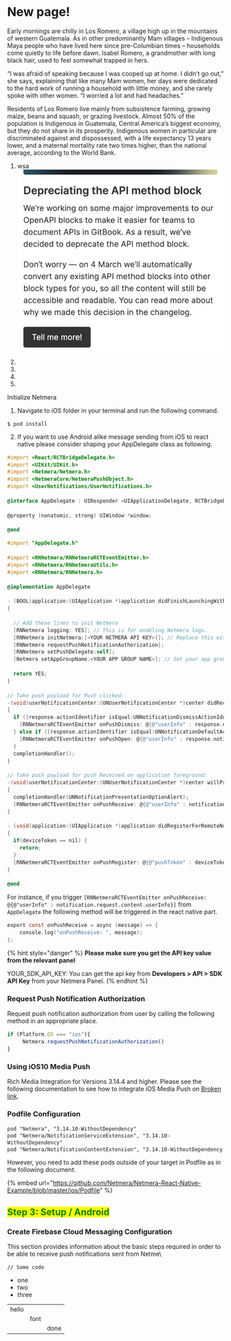 # New page!

Early mornings are chilly in Los Romero, a village high up in the mountains of western Guatemala. As in other predominantly Mam villages – Indigenous Maya people who have lived here since pre-Columbian times – households come quietly to life before dawn. Isabel Romero, a grandmother with long black hair, used to feel somewhat trapped in hers.

“I was afraid of speaking because I was cooped up at home. I didn’t go out,” she says, explaining that like many Mam women, her days were dedicated to the hard work of running a household with little money, and she rarely spoke with other women. “I worried a lot and had headaches.”

Residents of Los Romero live mainly from subsistence farming, growing maize, beans and squash, or grazing livestock. Almost 50% of the population is Indigenous in Guatemala, Central America’s biggest economy, but they do not share in its prosperity. Indigenous women in particular are discriminated against and dispossessed, with a life expectancy 13 years lower, and a maternal mortality rate two times higher, than the national average, according to the World Bank.

1. wsa\
   ![](<.gitbook/assets/CleanShot 2024-02-29 at 19.08.35@2x.png>)
2.
3.
4.
5.

Initialize Netmera

1. Navigate to iOS folder in your terminal and run the following command.

```
$ pod install
```

2. If you want to use Android alike message sending from iOS to react native please consider shaping your AppDelegate class as following.

```objectivec
#import <React/RCTBridgeDelegate.h>
#import <UIKit/UIKit.h>
#import <Netmera/Netmera.h>
#import <NetmeraCore/NetmeraPushObject.h>
#import <UserNotifications/UserNotifications.h>

@interface AppDelegate : UIResponder <UIApplicationDelegate, RCTBridgeDelegate, UNUserNotificationCenterDelegate, NetmeraPushDelegate>

@property (nonatomic, strong) UIWindow *window;

@end
```

```objectivec
#import "AppDelegate.h"

#import <RNNetmera/RNNetmeraRCTEventEmitter.h>
#import <RNNetmera/RNNetmeraUtils.h>
#import <RNNetmera/RNNetmera.h>

@implementation AppDelegate

- (BOOL)application:(UIApplication *)application didFinishLaunchingWithOptions:(NSDictionary *)launchOptions
{

  // Add these lines to init Netmera
  [RNNetmera logging: YES]; // This is for enabling Netmera logs.
  [RNNetmera initNetmera:[<YOUR NETMERA API KEY>]]; // Replace this with your own NETMERA API KEY.
  [RNNetmera requestPushNotificationAuthorization];
  [RNNetmera setPushDelegate:self];
  [Netmera setAppGroupName:<YOUR APP GROUP NAME>]; // Set your app group name

  return YES;
}

// Take push payload for Push clicked:
-(void)userNotificationCenter:(UNUserNotificationCenter *)center didReceiveNotificationResponse:(UNNotificationResponse *)response withCompletionHandler:(void (^)(void))completionHandler
{
  if ([response.actionIdentifier isEqual:UNNotificationDismissActionIdentifier]) {
    [RNNetmeraRCTEventEmitter onPushDismiss: @{@"userInfo" : response.notification.request.content.userInfo}];
  } else if ([response.actionIdentifier isEqual:UNNotificationDefaultActionIdentifier]) {
    [RNNetmeraRCTEventEmitter onPushOpen: @{@"userInfo" : response.notification.request.content.userInfo}];
  }
  completionHandler();
}

// Take push payload for push Received on application foreground:
-(void)userNotificationCenter:(UNUserNotificationCenter *)center willPresentNotification:(UNNotification *)notification withCompletionHandler:(void (^)(UNNotificationPresentationOptions))completionHandler
{
  completionHandler(UNNotificationPresentationOptionAlert);
  [RNNetmeraRCTEventEmitter onPushReceive: @{@"userInfo" : notification.request.content.userInfo}];
}

- (void)application:(UIApplication *)application didRegisterForRemoteNotificationsWithDeviceToken:(NSData *)deviceToken
{
  if(deviceToken == nil) {
    return;
  }
  [RNNetmeraRCTEventEmitter onPushRegister: @{@"pushToken" : deviceToken}];
}

@end
```

For instance, if you trigger `[RNNetmeraRCTEventEmitter onPushReceive: @{@"userInfo" : notification.request.content.userInfo}]` from `AppDelegate` the following method will be triggered in the react native part.

```objectivec
export const onPushReceive = async (message) => {
    console.log("onPushReceive: ", message);
};
```

{% hint style="danger" %}
**Please make sure you get the API key value from the relevant panel**

YOUR\_SDK\_API\_KEY: You can get the api key from **Developers > API > SDK API Key** from your Netmera Panel.
{% endhint %}

### Request Push Notification Authorization <a href="#request-push-notification-authorization" id="request-push-notification-authorization"></a>

Request push notification authorization from user by calling the following method in an appropriate place.

```javascript
if (Platform.OS === "ios"){
     Netmera.requestPushNotificationAuthorization()
}
```

### Using iOS10 Media Push <a href="#using-ios10-media-push" id="using-ios10-media-push"></a>

Rich Media Integration for Versions 3.14.4 and higher. Please see the following documentation to see how to integrate iOS Media Push on [Broken link](broken-reference "mention").

### Podfile Configuration <a href="#podfile-configuration" id="podfile-configuration"></a>

```
pod "Netmera", "3.14.10-WithoutDependency"
pod "Netmera/NotificationServiceExtension", "3.14.10-WithoutDependency"
pod "Netmera/NotificationContentExtension", "3.14.10-WithoutDependency
```

However, you need to add these pods outside of your target in Podfile as in the following document.

{% embed url="https://github.com/Netmera/Netmera-React-Native-Example/blob/master/ios/Podfile" %}

## <mark style="color:green;">Step 3: Setup / Android</mark> <a href="#setup-android-part" id="setup-android-part"></a>

### Create Firebase Cloud Messaging Configuration <a href="#create-firebase-cloud-messaging-configuration" id="create-firebase-cloud-messaging-configuration"></a>

This section provides information about the basic steps required in order to be able to receive push notifications sent from Netme\


```
// Some code
```



* one
* two
* three

|       |      |      |
| ----- | ---- | ---- |
| hello |      |      |
|       | font |      |
|       |      | done |
